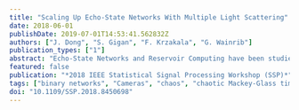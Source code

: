 ```yaml
---
title: "Scaling Up Echo-State Networks With Multiple Light Scattering"
date: 2018-06-01
publishDate: 2019-07-01T14:53:41.562832Z
authors: ["J. Dong", "S. Gigan", "F. Krzakala", "G. Wainrib"]
publication_types: ["1"]
abstract: "Echo-State Networks and Reservoir Computing have been studied for more than a decade. They provide a simpler yet powerful alternative to Recurrent Neural Networks, every internal weight is fixed and only the last linear layer is trained. They involve many multiplications by dense random matrices. Very large networks are difficult to obtain, as the complexity scales quadratically both in time and memory. Here, we present a novel optical implementation of Echo-State Networks using light-scattering media and a Digital Micromirror Device. As a proof of concept, binary networks have been successfully trained to predict the chaotic Mackey-Glass time series. This new method is fast, power efficient and easily scalable to very large networks."
featured: false
publication: "*2018 IEEE Statistical Signal Processing Workshop (SSP)*"
tags: ["binary networks", "Cameras", "chaos", "chaotic Mackey-Glass time series", "dense random matrices", "Digital Micromirror Device", "Echo-State Network", "Echo-State Networks", "light scattering", "light-scattering media", "Machine Learning", "matrix algebra", "micromirrors", "multiple light scattering", "Neurons", "Nonlinear optics", "Optical Computing", "Optical scattering", "Optical signal processing", "recurrent neural nets", "Recurrent Neural Networks", "Reservoir Computing", "Reservoirs", "time series"]
doi: "10.1109/SSP.2018.8450698"
---
```


